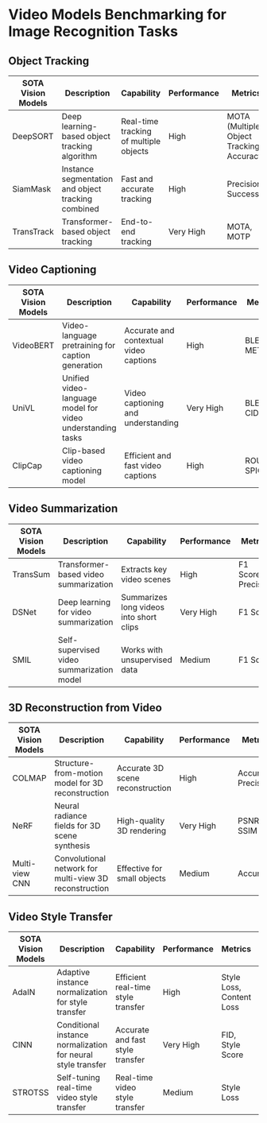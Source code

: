 # Video Models Benchmarking for Image Recognition Tasks

## Object Tracking

| SOTA Vision Models              | Description                                                    | Capability                     | Performance | Metrics           | Datasets                  |
|----------------------------------|----------------------------------------------------------------|---------------------------------|-------------|-------------------|---------------------------|
| DeepSORT                         | Deep learning-based object tracking algorithm                  | Real-time tracking of multiple objects | High         | MOTA (Multiple Object Tracking Accuracy) | MOTChallenge, COCO        |
| SiamMask                          | Instance segmentation and object tracking combined             | Fast and accurate tracking       | High         | Precision, Success | GOT-10k, LaSOT            |
| TransTrack                       | Transformer-based object tracking                              | End-to-end tracking              | Very High    | MOTA, MOTP         | BDD100K, KITTI            |

## Video Captioning

| SOTA Vision Models              | Description                                                    | Capability                     | Performance | Metrics           | Datasets                  |
|----------------------------------|----------------------------------------------------------------|---------------------------------|-------------|-------------------|---------------------------|
| VideoBERT                        | Video-language pretraining for caption generation              | Accurate and contextual video captions | High         | BLEU, METEOR       | HowTo100M, YouCook2        |
| UniVL                            | Unified video-language model for video understanding tasks     | Video captioning and understanding | Very High    | BLEU, CIDEr        | YouCook2, ActivityNet      |
| ClipCap                          | Clip-based video captioning model                              | Efficient and fast video captions | High         | ROUGE, SPICE       | MSR-VTT, LSMDC            |

## Video Summarization

| SOTA Vision Models              | Description                                                    | Capability                     | Performance | Metrics           | Datasets                  |
|----------------------------------|----------------------------------------------------------------|---------------------------------|-------------|-------------------|---------------------------|
| TransSum                         | Transformer-based video summarization                          | Extracts key video scenes       | High         | F1 Score, Precision | TVSum, SumMe              |
| DSNet                            | Deep learning for video summarization                          | Summarizes long videos into short clips | Very High    | F1 Score          | SumMe, TVSum              |
| SMIL                              | Self-supervised video summarization model                      | Works with unsupervised data     | Medium       | F1 Score          | SumMe, TVSum              |

## 3D Reconstruction from Video

| SOTA Vision Models              | Description                                                    | Capability                     | Performance | Metrics           | Datasets                  |
|----------------------------------|----------------------------------------------------------------|---------------------------------|-------------|-------------------|---------------------------|
| COLMAP                           | Structure-from-motion model for 3D reconstruction              | Accurate 3D scene reconstruction | High         | Accuracy, Precision | ETH3D, Tanks and Temples   |
| NeRF                             | Neural radiance fields for 3D scene synthesis                  | High-quality 3D rendering        | Very High    | PSNR, SSIM         | LLFF, Blender             |
| Multi-view CNN                   | Convolutional network for multi-view 3D reconstruction         | Effective for small objects      | Medium       | Accuracy          | ShapeNet, ModelNet        |

## Video Style Transfer

| SOTA Vision Models              | Description                                                    | Capability                     | Performance | Metrics           | Datasets                  |
|----------------------------------|----------------------------------------------------------------|---------------------------------|-------------|-------------------|---------------------------|
| AdaIN                            | Adaptive instance normalization for style transfer             | Efficient real-time style transfer | High         | Style Loss, Content Loss | VGG, MS COCO             |
| CINN                             | Conditional instance normalization for neural style transfer   | Accurate and fast style transfer | Very High    | FID, Style Score   | MS COCO, Pascal VOC       |
| STROTSS                          | Self-tuning real-time video style transfer                     | Real-time video style transfer   | Medium       | Style Loss        | COCO, Vimeo               |



